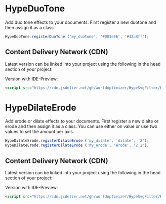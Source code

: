 # HypeDuoTone
Add duo tone effects to your documents. First register a new duotone and then assign it as a class
```javascript
HypeDuoTone.registerDuoTone ('my_duotone', '#001e36', '#32a8ff');
```

## Content Delivery Network (CDN)
Latest version can be linked into your project using the following in the head section of your project:

Version with IDE-Preview:

```html
<script src="https://cdn.jsdelivr.net/gh/worldoptimizer/HypeSvgFilter/HypeDuoTone.min.js"></script>
```

# HypeDilateErode
Add erode or dilate effects to your documents. First register a new dialte or erode and then assign it as a class. You can use either on value or use two values to set the amount per axis.
```javascript
HypeDilateErode.registerDilateErode ('my_dilate', 'dilate', '2');
HypeDilateErode.registerDilateErode ('my_erode', 'erode', '2 1');
```

## Content Delivery Network (CDN)
Latest version can be linked into your project using the following in the head section of your project:

Version with IDE-Preview:

```html
<script src="https://cdn.jsdelivr.net/gh/worldoptimizer/HypeSvgFilter/HypeDilateErode.min.js"></script>
```
